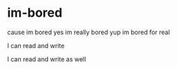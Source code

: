 # im-bored
cause im bored
yes im really bored
yup im bored for real


I can read and write

I can read and write as well